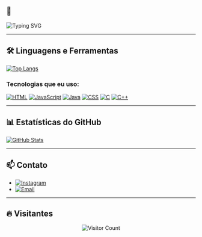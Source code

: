 ## 👋 <span align="center">
  <img src="https://readme-typing-svg.herokuapp.com?font=Fira+Code&pause=1000&color=F7DF1E&width=435&lines=Ol%C3%A1%2C+eu+sou+o+Lucas!" alt="Typing SVG" />
</span>

---

## 🛠️ Linguagens e Ferramentas

[![Top Langs](https://github-readme-stats.vercel.app/api/top-langs/?username=lucaszanfa&layout=compact&theme=onedark)](https://github.com/anuraghazra/github-readme-stats)

### Tecnologias que eu uso:
[![HTML](https://img.shields.io/badge/HTML-E34F26?style=for-the-badge&logo=html5&logoColor=white)](https://developer.mozilla.org/en-US/docs/Web/HTML)
[![JavaScript](https://img.shields.io/badge/JavaScript-F7DF1E?style=for-the-badge&logo=javascript&logoColor=black)](https://developer.mozilla.org/en-US/docs/Web/JavaScript)
[![Java](https://img.shields.io/badge/Java-007396?style=for-the-badge&logo=java&logoColor=white)](https://www.java.com/)
[![CSS](https://img.shields.io/badge/CSS-1572B6?style=for-the-badge&logo=css3&logoColor=white)](https://developer.mozilla.org/en-US/docs/Web/CSS)
[![C](https://img.shields.io/badge/C-A8B9CC?style=for-the-badge&logo=c&logoColor=black)](https://en.wikipedia.org/wiki/C_(programming_language))
[![C++](https://img.shields.io/badge/C++-00599C?style=for-the-badge&logo=c%2B%2B&logoColor=white)](https://isocpp.org/)

---

## 📊 Estatísticas do GitHub

[![GitHub Stats](https://github-readme-stats.vercel.app/api?username=lucaszanfa&show_icons=true&theme=onedark)](https://github.com/anuraghazra/github-readme-stats)

---

## 📫 Contato

- [![Instagram](https://img.shields.io/badge/Instagram-E4405F?style=for-the-badge&logo=instagram&logoColor=white)](https://www.instagram.com/lucasfzanfa/)
- [![Email](https://img.shields.io/badge/Gmail-D14836?style=for-the-badge&logo=gmail&logoColor=white)](mailto:lucasfzanfa@gmail.com)

---

## 🔥 Visitantes

<p align="center">
  <img src="https://profile-counter.glitch.me/lucaszanfa/count.svg" alt="Visitor Count" />
</p>


